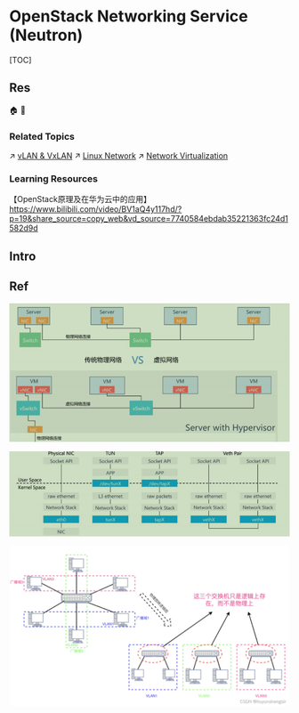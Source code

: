 # OpenStack Networking Service (Neutron)

[TOC]



## Res
🏠 
🚧 


### Related Topics
↗ [vLAN & VxLAN](../../../../../../🔑%20CS%20Core/🏎️%20Computer%20Networking%20and%20Communication/📌%20Computer%20Networking%20Basics/0x06%20Data%20Link%20Layer/Switched%20LAN/vLAN%20&%20VxLAN/vLAN%20&%20VxLAN.md)
↗ [Linux Network](../../../../../../🔑%20CS%20Core/🥷🏼%20Operating%20System%20(Engineering%20Part)/Linux%20(Derived%20From%20UNIX%20Family)/🔩%20Linux%20Kernel/Linux%20IO%20&%20Files%20Management/🎠%20Linux%20Network/Linux%20Network.md)
↗ [Network Virtualization](../../../../../../🔑%20CS%20Core/🏎️%20Computer%20Networking%20and%20Communication/Network%20Virtualization/Network%20Virtualization.md)


### Learning Resources
【OpenStack原理及在华为云中的应用】 https://www.bilibili.com/video/BV1aQ4y117hd/?p=19&share_source=copy_web&vd_source=7740584ebdab35221363fc24d1582d9d



## Intro



## Ref
[👍 openstack学习-网络管理(转)]: https://heitaoq66.github.io/2020/03/19/openstack学习-网络管理/

![](../../../../../../../Assets/Pics/Pasted%20image%2020240614000321.png)

![](../../../../../../../Assets/Pics/Pasted%20image%2020240614000336.png)


[👍 深入理解lan、vlan、vxlan《OpenStack 网络》]: https://developer.aliyun.com/article/945531#slide-1

![](../../../../../../../Assets/Pics/Pasted%20image%2020240614000657.png)
